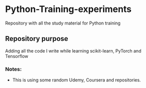 # Python-Training-experiments

Repository with all the study material for Python training

## Repository purpose

Adding all the code I write while learning scikit-learn, PyTorch and Tensorflow

### Notes:

* This is using some random Udemy, Coursera and repositories.
